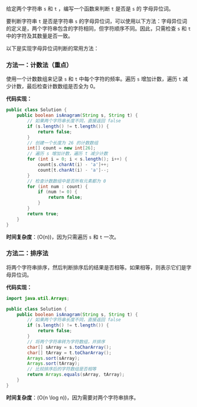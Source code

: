 给定两个字符串 `s` 和 `t` ，编写一个函数来判断 `t` 是否是 `s` 的 字母异位词。

要判断字符串 `t` 是否是字符串 `s` 的字母异位词，可以使用以下方法：字母异位词的定义是，两个字符串包含的字符相同，但字符顺序不同。因此，只需检查 `s` 和 `t` 中的字符及其数量是否一致。

以下是实现字母异位词判断的常用方法：

### 方法一：计数法（**重点**）
使用一个计数数组来记录 `s` 和 `t` 中每个字符的频率。遍历 `s` 增加计数，遍历 `t` 减少计数，最后检查计数数组是否全为 0。

**代码实现：**
```java
public class Solution {
    public boolean isAnagram(String s, String t) {
        // 如果两个字符串长度不同，直接返回 false
        if (s.length() != t.length()) {
            return false;
        }
        // 创建一个长度为 26 的计数数组
        int[] count = new int[26];
        // 遍历 s 增加计数，遍历 t 减少计数
        for (int i = 0; i < s.length(); i++) {
            count[s.charAt(i) - 'a']++;
            count[t.charAt(i) - 'a']--;
        }
        // 检查计数数组中是否所有元素都为 0
        for (int num : count) {
            if (num != 0) {
                return false;
            }
        }
        return true;
    }
}
```

**时间复杂度**：\(O(n)\)，因为只需遍历 `s` 和 `t` 一次。

### 方法二：排序法

将两个字符串排序，然后判断排序后的结果是否相等。如果相等，则表示它们是字母异位词。

**代码实现：**

```java
import java.util.Arrays;

public class Solution {
    public boolean isAnagram(String s, String t) {
        // 如果两个字符串长度不同，直接返回 false
        if (s.length() != t.length()) {
            return false;
        }
        // 将两个字符串转为字符数组，并排序
        char[] sArray = s.toCharArray();
        char[] tArray = t.toCharArray();
        Arrays.sort(sArray);
        Arrays.sort(tArray);
        // 比较排序后的字符数组是否相等
        return Arrays.equals(sArray, tArray);
    }
}
```

**时间复杂度**：\(O(n \log n)\)，因为需要对两个字符串排序。
